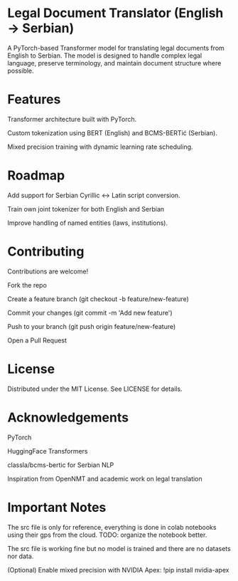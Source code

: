 # Legal Document Translator (English → Serbian)

A PyTorch-based Transformer model for translating legal documents from English to Serbian.
The model is designed to handle complex legal language, preserve terminology, and maintain document structure where possible.

# Features

Transformer architecture built with PyTorch.

Custom tokenization using BERT (English) and BCMS-BERTić (Serbian).

Mixed precision training with dynamic learning rate scheduling.

# Roadmap

 Add support for Serbian Cyrillic ↔ Latin script conversion.

 Train own joint tokenizer for both English and Serbian

 Improve handling of named entities (laws, institutions).


# Contributing

Contributions are welcome!

Fork the repo

Create a feature branch (git checkout -b feature/new-feature)

Commit your changes (git commit -m 'Add new feature')

Push to your branch (git push origin feature/new-feature)

Open a Pull Request

# License

Distributed under the MIT License. See LICENSE for details.

# Acknowledgements

PyTorch

HuggingFace Transformers

classla/bcms-bertic
 for Serbian NLP

Inspiration from OpenNMT and academic work on legal translation

# Important Notes
The src file is only for reference, everything is done in colab notebooks using their gps from the cloud.
TODO: organize the notebook better.

The src file is working fine but no model is trained and there are no datasets nor data.

(Optional) Enable mixed precision with NVIDIA Apex:
!pip install nvidia-apex
